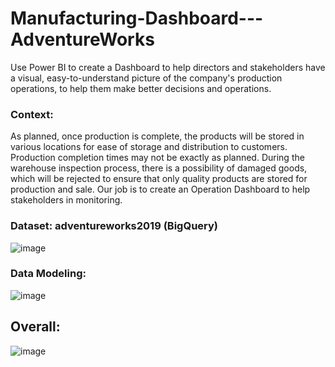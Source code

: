 # Manufacturing-Dashboard---AdventureWorks
Use Power BI to create a Dashboard to help directors and stakeholders have a visual, easy-to-understand picture of the company's production operations, to help them make better decisions and operations.


### Context: 
  As planned, once production is complete, the products will be stored in various locations for ease of storage and distribution to customers. Production   completion times may not be exactly as planned. During the warehouse inspection process, there is a possibility of damaged goods, which will be rejected to ensure that only quality products are stored for production and sale. Our job is to create an Operation Dashboard to help stakeholders in monitoring.


### Dataset: adventureworks2019 (BigQuery)
![image](https://github.com/user-attachments/assets/7cf1d471-71b2-4e27-9de2-3492bd40a9e6)


### Data Modeling: 
![image](https://github.com/user-attachments/assets/52a0130b-6fcb-4478-8422-d4ebffc1dc8f)


## Overall:
![image](https://github.com/user-attachments/assets/a048ae65-98e6-4371-9354-9b6c3de65700)
